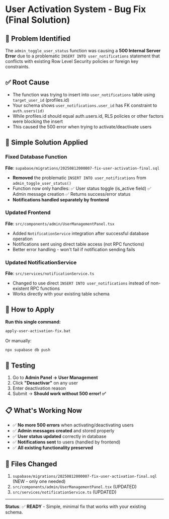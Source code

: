 # User Activation System - Bug Fix (Final Solution)

## 🐛 Problem Identified
The `admin_toggle_user_status` function was causing a **500 Internal Server Error** due to a problematic `INSERT INTO user_notifications` statement that conflicts with existing Row Level Security policies or foreign key constraints.

## ✅ Root Cause
- The function was trying to insert into `user_notifications` table using `target_user_id` (profiles.id)
- Your schema shows `user_notifications.user_id` has FK constraint to `auth.users(id)` 
- While profiles.id should equal auth.users.id, RLS policies or other factors were blocking the insert
- This caused the 500 error when trying to activate/deactivate users

## 🔧 Simple Solution Applied

### Fixed Database Function
**File**: `supabase/migrations/20250812000007-fix-user-activation-final.sql`
- **Removed** the problematic `INSERT INTO user_notifications` from `admin_toggle_user_status()`
- Function now only handles:
  ✅ User status toggle (is_active field)
  ✅ Admin message creation
  ✅ Returns success/error status
- **Notifications handled separately by frontend**

### Updated Frontend 
**File**: `src/components/admin/UserManagementPanel.tsx`
- Added `NotificationService` integration after successful database operation
- Notifications sent using direct table access (not RPC functions)
- Better error handling - won't fail if notification sending fails

### Updated NotificationService
**File**: `src/services/notificationService.ts`  
- Changed to use direct `INSERT INTO user_notifications` instead of non-existent RPC functions
- Works directly with your existing table schema

## 🚀 How to Apply

**Run this single command:**
```bash
apply-user-activation-fix.bat
```

Or manually:
```bash
npx supabase db push
```

## 🧪 Testing
1. Go to **Admin Panel → User Management**
2. Click **"Desactivar"** on any user
3. Enter deactivation reason  
4. Submit → **Should work without 500 error! ✅**

## 📋 What's Working Now
- ✅ **No more 500 errors** when activating/deactivating users
- ✅ **Admin messages created** and stored properly
- ✅ **User status updated** correctly in database  
- ✅ **Notifications sent** to users (handled by frontend)
- ✅ **All existing functionality preserved**

## 🎯 Files Changed
1. `supabase/migrations/20250812000007-fix-user-activation-final.sql` (NEW - only one needed)
2. `src/components/admin/UserManagementPanel.tsx` (UPDATED)
3. `src/services/notificationService.ts` (UPDATED)

---

**Status**: ✅ **READY** - Simple, minimal fix that works with your existing schema.
